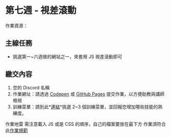 第七週 - 視差滾動
===

作業資源：

## 主線任務

- 挑選第一~六週做的網站之一，來套用 JS 視差滾動即可


## 繳交內容

1. 您的 Discord 名稱
1. 作業網址：請透過 [Codepen](https://codepen.io/trending) 或 [GitHub Pages](https://hackmd.io/@Albertnotes/B1_iKcAwI) 提交作業，以方便助教與講師檢視
1. 訓練菜單：請到此*[連結](https://hackmd.io/iE6mxohOS-ujKU398Ewk1w)*挑選 2~3 個訓練菜單，並回報您增加哪些技能的熟練度。


作業地雷
需注意載入 JS 或是 CSS 的順序，自己的檔案要放在最下方
作業須符合此[作業規範](https://hackmd.io/XbKPYiE9Ru6G0sAfB5PBJw)